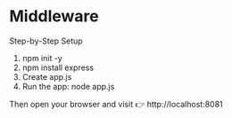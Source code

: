 # Middleware

Step-by-Step Setup

1. npm init -y
2. npm install express
3. Create app.js
4. Run the app: node app.js

Then open your browser and visit 👉 http://localhost:8081
